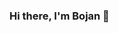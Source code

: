 ### Hi there, I'm Bojan 👋

<!--
**bojkip/bojkip** is a ✨ _special_ ✨ repository because its `README.md` (this file) appears on your GitHub profile.

Here are some ideas to get you started:

- 🌱 I’m currently learning Html, Css, Bootstrap and Rails
- 👯 I’m looking to collaborate on ...  projects that can upgrade my knowledge in frontend
- 💬 Ask me about ... Anything
- 📫 How to reach me: ... bojan.petkovic@protonmail.com
-->

